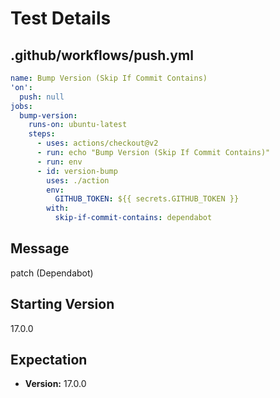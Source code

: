 # Test Details
## .github/workflows/push.yml
```YAML
name: Bump Version (Skip If Commit Contains)
'on':
  push: null
jobs:
  bump-version:
    runs-on: ubuntu-latest
    steps:
      - uses: actions/checkout@v2
      - run: echo "Bump Version (Skip If Commit Contains)"
      - run: env
      - id: version-bump
        uses: ./action
        env:
          GITHUB_TOKEN: ${{ secrets.GITHUB_TOKEN }}
        with:
          skip-if-commit-contains: dependabot

```
## Message
patch (Dependabot)
## Starting Version
17.0.0
## Expectation
- **Version:** 17.0.0